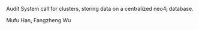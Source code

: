 Audit System call for clusters, storing data on a centralized neo4j database. 

Mufu Han, Fangzheng Wu